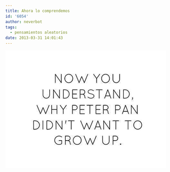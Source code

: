 ```yaml
---
title: Ahora lo comprendemos
id: '6054'
author: neverbot
tags:
  - pensamientos aleatorios
date: 2013-03-31 14:01:43
---
```


![20130331-140213.jpg](./ahora-lo-comprendemos/20130331-140213.jpg)
